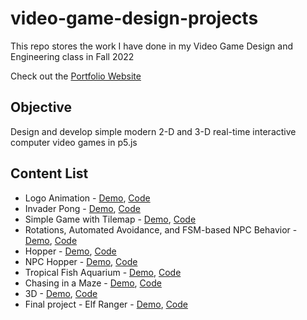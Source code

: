# video-game-design-projects

This repo stores the work I have done in my Video Game Design and Engineering class in Fall 2022

Check out the [Portfolio Website](https://sites.google.com/vt.edu/chenyi-games/)

## Objective
Design and develop simple modern 2-D and 3-D real-time interactive computer video games in p5.js

## Content List
- Logo Animation - [Demo](https://cyeeee.github.io/video-game-design-projects/Project0/), [Code](https://github.com/cyeeee/video-game-design-projects/tree/main/Project0)
- Invader Pong - [Demo](https://cyeeee.github.io/video-game-design-projects/Project1/), [Code](https://github.com/cyeeee/video-game-design-projects/tree/main/Project1)
- Simple Game with Tilemap - [Demo](https://cyeeee.github.io/video-game-design-projects/Project2/), [Code](https://github.com/cyeeee/video-game-design-projects/tree/main/Project2)
- Rotations, Automated Avoidance, and FSM-based NPC Behavior - [Demo](https://cyeeee.github.io/video-game-design-projects/Project3/), [Code](https://github.com/cyeeee/video-game-design-projects/tree/main/Project3)
- Hopper - [Demo](https://cyeeee.github.io/video-game-design-projects/Project4/), [Code](https://github.com/cyeeee/video-game-design-projects/tree/main/Project4)
- NPC Hopper - [Demo](https://cyeeee.github.io/video-game-design-projects/Project5/), [Code](https://github.com/cyeeee/video-game-design-projects/tree/main/Project5)
- Tropical Fish Aquarium - [Demo](https://cyeeee.github.io/video-game-design-projects/Project8/), [Code](https://github.com/cyeeee/video-game-design-projects/tree/main/Project8)
- Chasing in a Maze - [Demo](https://cyeeee.github.io/video-game-design-projects/Project9/), [Code](https://github.com/cyeeee/video-game-design-projects/tree/main/Project9)
- 3D - [Demo](https://cyeeee.github.io/video-game-design-projects/Project11/), [Code](https://github.com/cyeeee/video-game-design-projects/tree/main/Project11)
- Final project - Elf Ranger - [Demo](https://cyeeee.github.io/video-game-design-projects/FinalProject/), [Code](https://github.com/cyeeee/video-game-design-projects/tree/main/FinalProject)
